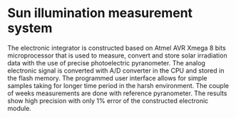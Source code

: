 # Sun illumination measurement system
The electronic integrator is constructed based on Atmel AVR Xmega 8 bits microprocessor that is used to measure, convert and store solar irradiation data with the use of precise photoelectric pyranometer. The analog electronic signal is converted with A/D converter in the CPU and stored in the flash memory. The programmed user interface allows for simple samples taking for
longer time period in the harsh environment. The couple of weeks measurements are done with reference pyranometer. The results show high precision with only 1% error of the constructed electronic module.
